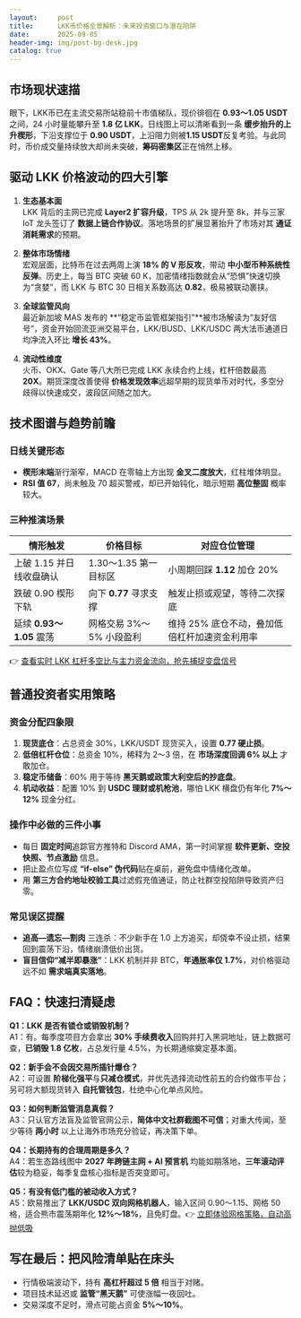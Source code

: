 ```yaml
---
layout:     post
title:      LKK币价格全景解析：未来投资窗口与潜在陷阱
date:       2025-09-05
header-img: img/post-bg-desk.jpg
catalog: true
---
```


## 市场现状速描
眼下，LKK币已在主流交易所站稳前十市值梯队，现价徘徊在 **0.93～1.05 USDT** 之间，24 小时量能攀升至 **1.8 亿 LKK**。日线图上可以清晰看到一条 **缓步抬升的上升楔形**，下沿支撑位于 **0.90 USDT**，上沿阻力则被**1.15 USDT**反复考验。与此同时，币价成交量持续放大却尚未突破，**筹码密集区**正在悄然上移。

## 驱动 LKK 价格波动的四大引擎

1. **生态基本面**  
   LKK 背后的主网已完成 **Layer2 扩容升级**，TPS 从 2k 提升至 8k，并与三家 IoT 龙头签订了 **数据上链合作协议**。落地场景的扩展显著抬升了市场对其 **通证消耗需求**的预期。

2. **整体市场情绪**  
   宏观层面，比特币在过去两周上演 **18% 的 V 形反攻**，带动 **中小型币种系统性反弹**。历史上，每当 BTC 突破 60 K，加密情绪指数就会从“恐惧”快速切换为“贪婪”，而 LKK 与 BTC 30 日相关系数高达 **0.82**，极易被联动裹挟。

3. **全球监管风向**  
   最近新加坡 MAS 发布的 **“稳定币监管框架指引”**被市场解读为“友好信号”，资金开始回流亚洲交易平台，LKK/BUSD、LKK/USDC 两大法币通道日均净流入环比 **增长 43%**。

4. **流动性维度**  
   火币、OKX、Gate 等八大所已完成 LKK 永续合约上线，杠杆倍数最高 **20X**。期货深度改善使得 **价格发现效率**远超早期的现货单币对时代，多空分歧得以快速成交，波段区间随之加大。

## 技术图谱与趋势前瞻

### 日线关键形态
- **楔形末端**渐行渐窄，MACD 在零轴上方出现 **金叉二度放大**，红柱堆体明显。
- **RSI 值 67**，尚未触及 70 超买警戒，却已开始钝化，暗示短期 **高位整固** 概率较大。

### 三种推演场景
| 情形触发 | 价格目标 | 对应仓位管理 |  
|---------|---------|-------------|  
| 上破 1.15 并日线收盘确认 | 1.30～1.35 第一目标区 | 小周期回踩 **1.12** 加仓 20% |  
| 跌破 0.90 楔形下轨 | 向下 **0.77** 寻求支撑 | 触发止损或观望，等待二次探底 |  
| 延续 **0.93～1.05** 震荡 | 网格交易 3%～5% 小段盈利 | 维持 25% 底仓不动，叠加低倍杠杆加速资金利用率 |

👉 [查看实时 LKK 杠杆多空比与主力资金流向，抢先捕捉变盘信号](https://okxdog.com/)

## 普通投资者实用策略

### 资金分配四象限
1. **现货底仓**：占总资金 30%，LKK/USDT 现货买入，设置 **0.77 硬止损**。
2. **低倍杠杆仓位**：总资金 10%，稀释为 2～3 倍，在 **市场深度回调 6% 以上** 才敢加仓。
3. **稳定币储备**：60% 用于等待 **黑天鹅或政策大利空后的抄底盘**。
4. **机动收益**：配置 10% 到 **USDC 理财或机枪池**，哪怕 LKK 横盘仍有年化 **7%～12%** 现金分红。

### 操作中必做的三件小事
- 每日 **固定时间**追踪官方推特和 Discord AMA，第一时间掌握 **软件更新、空投快照、节点激励** 信息。  
- 把止盈点位写成 **“if-else” 伪代码**贴在桌前，避免盘中情绪化改单。  
- 用 **第三方合约地址校验工具**过滤假充值通证，防止社群空投陷阱导致资产归零。

### 常见误区提醒
- **追高—遗忘—割肉** 三连杀：不少新手在 1.0 上方追买，却侥幸不设止损，结果回到震荡下沿，情绪崩溃低价出货。  
- **盲目信仰“减半即暴涨”**：LKK 机制并非 BTC，**年通胀率仅 1.7%**，对价格驱动远不如 **需求端真实落地**。

## FAQ：快速扫清疑虑

**Q1：LKK 是否有锁仓或销毁机制？**  
A1：有。每季度项目方会拿出 **30% 手续费收入**回购并打入黑洞地址，链上数据可查，**已销毁 1.8 亿枚**，占总发行量 4.5%，为长期通缩奠定基本面。

**Q2：新手会不会因交易所插针爆仓？**  
A2：可设置 **阶梯化强平**与**只减仓模式**，并优先选择流动性前五的合约做市平台；另可将大额现货转入 **自托管钱包**，杜绝中心化单点风险。

**Q3：如何判断监管消息真假？**  
A3：只认官方法盲及监管官网公示，**简体中文社群截图不可信**；对重大传闻，至少等待 **两小时** 以上让海外市场充分验证，再决策下单。

**Q4：长期持有的合理周期是多久？**  
A4：若生态路线图中 **2027 年跨链主网 + AI 预言机** 均能如期落地，**三年滚动评估**较为稳妥，每季复盘核心指标是否突变即可。

**Q5：有没有低门槛的被动收入方式？**  
A5：欧易推出了 **LKK/USDC 双向网格机器人**，输入区间 0.90～1.15、网格 50 格，适合熊市震荡期年化 **12%～18%**，且免盯盘。👉 [立即体验网格策略，自动高抛低吸](https://okxdog.com/)

## 写在最后：把风险清单贴在床头
- 行情极端波动下，持有 **高杠杆超过 5 倍** 相当于对赌。  
- 项目技术延迟或 **监管“黑天鹅”** 可使涨幅一夜回吐。  
- 交易深度不足时，滑点可能占资金 **5%～10%**。